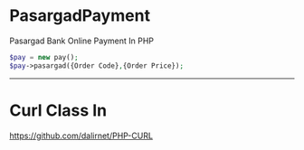 # PasargadPayment
Pasargad Bank Online Payment In PHP

```php
$pay = new pay();
$pay->pasargad({Order Code},{Order Price});
```
---------------------
# Curl Class In 
https://github.com/dalirnet/PHP-CURL
